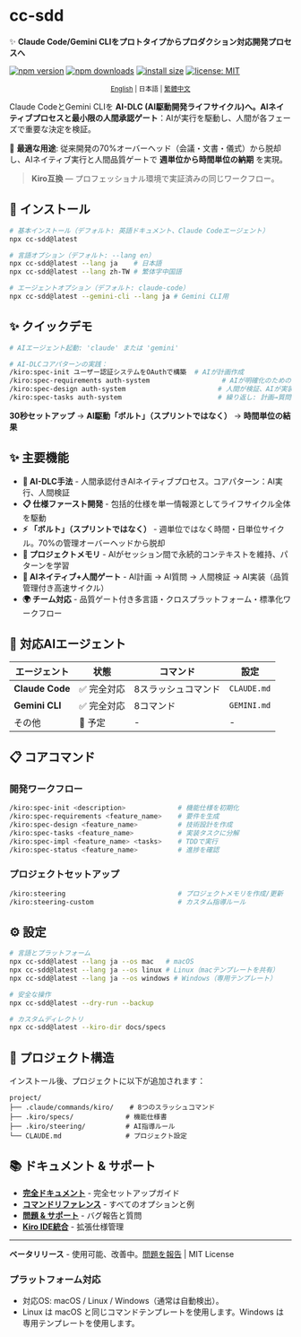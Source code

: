# cc-sdd

✨ **Claude Code/Gemini CLIをプロトタイプからプロダクション対応開発プロセスへ**

<!-- npm badges -->
[![npm version](https://img.shields.io/npm/v/cc-sdd?logo=npm)](https://www.npmjs.com/package/cc-sdd?activeTab=readme)
[![npm downloads](https://img.shields.io/npm/dm/cc-sdd?logo=npm)](https://www.npmjs.com/package/cc-sdd)
[![install size](https://packagephobia.com/badge?p=cc-sdd)](https://packagephobia.com/result?p=cc-sdd)
[![license: MIT](https://img.shields.io/badge/license-MIT-green.svg)](LICENSE)

<div align="center"><sub>
<a href="https://github.com/gotalab/claude-code-spec/blob/main/tools/cc-sdd/README.md">English</a> | 日本語 | <a href="https://github.com/gotalab/claude-code-spec/blob/main/tools/cc-sdd/README_zh-TW.md">繁體中文</a>
</sub></div>

Claude CodeとGemini CLIを **AI-DLC (AI駆動開発ライフサイクル)**へ。**AIネイティブプロセス**と**最小限の人間承認ゲート**：AIが実行を駆動し、人間が各フェーズで重要な決定を検証。

🎯 **最適な用途**: 従来開発の70%オーバーヘッド（会議・文書・儀式）から脱却し、AIネイティブ実行と人間品質ゲートで **週単位から時間単位の納期** を実現。

> **Kiro互換** — プロフェッショナル環境で実証済みの同じワークフロー。

## 🚀 インストール

```bash
# 基本インストール（デフォルト: 英語ドキュメント、Claude Codeエージェント）
npx cc-sdd@latest

# 言語オプション（デフォルト: --lang en）
npx cc-sdd@latest --lang ja    # 日本語
npx cc-sdd@latest --lang zh-TW # 繁体字中国語

# エージェントオプション（デフォルト: claude-code）
npx cc-sdd@latest --gemini-cli --lang ja # Gemini CLI用
```

## ✨ クイックデモ

```bash
# AIエージェント起動: 'claude' または 'gemini'

# AI-DLCコアパターンの実践：
/kiro:spec-init ユーザー認証システムをOAuthで構築  # AIが計画作成
/kiro:spec-requirements auth-system                  # AIが明確化のための質問
/kiro:spec-design auth-system                       # 人間が検証、AIが実装
/kiro:spec-tasks auth-system                        # 繰り返し: 計画→質問→検証→実装
```

**30秒セットアップ** → **AI駆動「ボルト」（スプリントではなく）** → **時間単位の結果**

## ✨ 主要機能

- **🚀 AI-DLC手法** - 人間承認付きAIネイティブプロセス。コアパターン：AI実行、人間検証
- **📋 仕様ファースト開発** - 包括的仕様を単一情報源としてライフサイクル全体を駆動
- **⚡ 「ボルト」（スプリントではなく）** - 週単位ではなく時間・日単位サイクル。70%の管理オーバーヘッドから脱却
- **🧠 プロジェクトメモリ** - AIがセッション間で永続的コンテキストを維持、パターンを学習
- **🔄 AIネイティブ+人間ゲート** - AI計画 → AI質問 → 人間検証 → AI実装（品質管理付き高速サイクル）
- **🌍 チーム対応** - 品質ゲート付き多言語・クロスプラットフォーム・標準化ワークフロー

## 🤖 対応AIエージェント

| エージェント | 状態 | コマンド | 設定 |
|-------|--------|----------|--------|
| **Claude Code** | ✅ 完全対応 | 8スラッシュコマンド | `CLAUDE.md` |
| **Gemini CLI** | ✅ 完全対応 | 8コマンド | `GEMINI.md` |
| その他 | 📅 予定 | - | - |
 
## 📋 コアコマンド

### 開発ワークフロー
```bash
/kiro:spec-init <description>             # 機能仕様を初期化
/kiro:spec-requirements <feature_name>    # 要件を生成
/kiro:spec-design <feature_name>          # 技術設計を作成  
/kiro:spec-tasks <feature_name>           # 実装タスクに分解
/kiro:spec-impl <feature_name> <tasks>    # TDDで実行
/kiro:spec-status <feature_name>          # 進捗を確認
```

### プロジェクトセットアップ
```bash
/kiro:steering                            # プロジェクトメモリを作成/更新
/kiro:steering-custom                     # カスタム指導ルール
```

## ⚙️ 設定

```bash
# 言語とプラットフォーム
npx cc-sdd@latest --lang ja --os mac   # macOS
npx cc-sdd@latest --lang ja --os linux # Linux（macテンプレートを共有）
npx cc-sdd@latest --lang ja --os windows # Windows（専用テンプレート）

# 安全な操作  
npx cc-sdd@latest --dry-run --backup

# カスタムディレクトリ
npx cc-sdd@latest --kiro-dir docs/specs
```

## 📁 プロジェクト構造

インストール後、プロジェクトに以下が追加されます：

```
project/
├── .claude/commands/kiro/    # 8つのスラッシュコマンド
├── .kiro/specs/             # 機能仕様書
├── .kiro/steering/          # AI指導ルール
└── CLAUDE.md                # プロジェクト設定
```

## 📚 ドキュメント & サポート

- **[完全ドキュメント](https://github.com/gotalab/claude-code-spec/blob/main/README.md)** - 完全セットアップガイド
- **[コマンドリファレンス](https://github.com/gotalab/claude-code-spec/docs)** - すべてのオプションと例  
- **[問題 & サポート](https://github.com/gotalab/claude-code-spec/issues)** - バグ報告と質問
- **[Kiro IDE統合](https://kiro.dev)** - 拡張仕様管理

---

**ベータリリース** - 使用可能、改善中。[問題を報告](https://github.com/gotalab/claude-code-spec/issues) | MIT License

### プラットフォーム対応
- 対応OS: macOS / Linux / Windows（通常は自動検出）。
- Linux は macOS と同じコマンドテンプレートを使用します。Windows は専用テンプレートを使用します。
